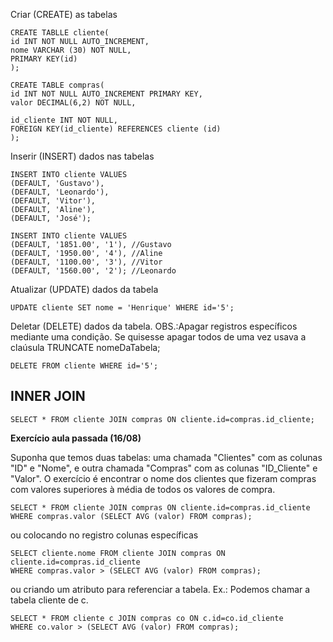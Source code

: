 Criar (CREATE) as tabelas
```
CREATE TABLLE cliente(
id INT NOT NULL AUTO_INCREMENT,
nome VARCHAR (30) NOT NULL,
PRIMARY KEY(id)
);
```
```
CREATE TABLE compras(
id INT NOT NULL AUTO_INCREMENT PRIMARY KEY,
valor DECIMAL(6,2) NOT NULL,

id_cliente INT NOT NULL,
FOREIGN KEY(id_cliente) REFERENCES cliente (id)
);
```
Inserir (INSERT) dados nas tabelas
```
INSERT INTO cliente VALUES
(DEFAULT, 'Gustavo'),
(DEFAULT, 'Leonardo'),
(DEFAULT, 'Vitor'),
(DEFAULT, 'Aline'),
(DEFAULT, 'José');
```
```
INSERT INTO cliente VALUES
(DEFAULT, '1851.00', '1'), //Gustavo
(DEFAULT, '1950.00', '4'), //Aline
(DEFAULT, '1100.00', '3'), //Vitor
(DEFAULT, '1560.00', '2'); //Leonardo
```
Atualizar (UPDATE) dados da tabela
```
UPDATE cliente SET nome = 'Henrique' WHERE id='5';
```
Deletar (DELETE) dados da tabela. OBS.:Apagar registros específicos mediante uma condição. Se quisesse apagar todos de uma vez usava a claúsula TRUNCATE nomeDaTabela;
```
DELETE FROM cliente WHERE id='5';
```
INNER JOIN
-
```
SELECT * FROM cliente JOIN compras ON cliente.id=compras.id_cliente;
```
**Exercício aula passada (16/08)**

Suponha que temos duas tabelas: uma chamada "Clientes" com as colunas "ID" e "Nome", e outra chamada "Compras" com as colunas "ID_Cliente" e "Valor". O exercício é encontrar o nome dos clientes que fizeram compras com valores superiores à média de todos os valores de compra.

```
SELECT * FROM cliente JOIN compras ON cliente.id=compras.id_cliente
WHERE compras.valor (SELECT AVG (valor) FROM compras);
```
ou colocando no registro colunas específicas
```
SELECT cliente.nome FROM cliente JOIN compras ON cliente.id=compras.id_cliente
WHERE compras.valor > (SELECT AVG (valor) FROM compras);
```
ou criando um atributo para referenciar a tabela. Ex.: Podemos chamar a tabela cliente de c.
```
SELECT * FROM cliente c JOIN compras co ON c.id=co.id_cliente
WHERE co.valor > (SELECT AVG (valor) FROM compras);
```

